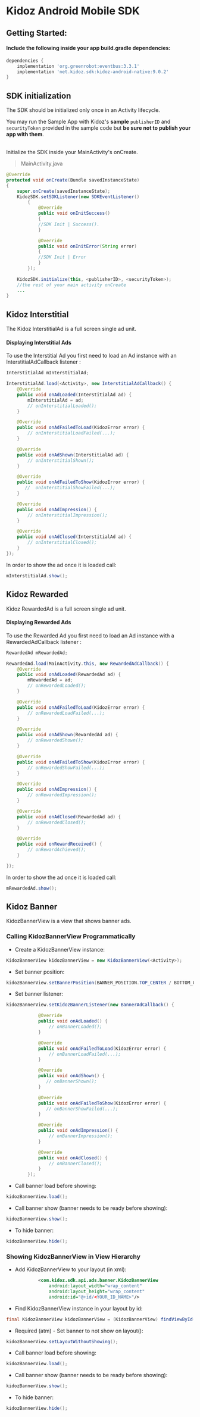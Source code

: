 # Kidoz Android Mobile SDK

## Getting Started:

#### Include the following inside your app build.gradle dependencies:
```groovy
dependencies {
    implementation 'org.greenrobot:eventbus:3.3.1'
    implementation 'net.kidoz.sdk:kidoz-android-native:9.0.2'
}
``` 

## SDK initialization
The SDK should be initialized only once in an Activity lifecycle. 

You may run the Sample App with Kidoz's <B>sample</B> `publisherID` and `securityToken` provided in the sample code but <B>be sure not to publish your app with them</B>. 

</br>
Initialize the SDK inside your MainActivity's onCreate.

> MainActivity.java

```java
@Override 
protected void onCreate(Bundle savedInstanceState)
{
    super.onCreate(savedInstanceState);
    KidozSDK.setSDKListener(new SDKEventListener()
        {
            @Override
            public void onInitSuccess()
            {
            //SDK Init | Success().
            }

            @Override
            public void onInitError(String error)
            {
            //SDK Init | Error
            }
        });
        
    KidozSDK.initialize(this, <publisherID>, <securityToken>);
    //the rest of your main activity onCreate
    ...
}
```

## Kidoz Interstitial
The Kidoz InterstitialAd is a full screen single ad unit.

#### Displaying Interstitial Ads

To use the Interstitial Ad you first need to load an Ad instance with an InterstitialAdCallback listener :

```java
InterstitialAd mInterstitialAd;

InterstitialAd.load(<Activity>, new InterstitialAdCallback() {
    @Override
    public void onAdLoaded(InterstitialAd ad) {
        mInterstitialAd = ad;
        // onInterstitialLoaded();
    }

    @Override
    public void onAdFailedToLoad(KidozError error) {
        // onInterstitialLoadFailed(...);
    }

    @Override
    public void onAdShown(InterstitialAd ad) {
        // onInterstitialShown();
    }

    @Override
    public void onAdFailedToShow(KidozError error) {
       //  onInterstitialShowFailed(...);
    }

    @Override
    public void onAdImpression() {
        // onInterstitialImpression();
    }

    @Override
    public void onAdClosed(InterstitialAd ad) {
        // onInterstitialClosed();
    }
});
```



In order to show the ad once it is loaded call:

```java
mInterstitialAd.show();
```

## Kidoz Rewarded
Kidoz RewardedAd is a full screen single ad unit.

#### Displaying Rewarded Ads

To use the Rewarded Ad you first need to load an Ad instance with a RewardedAdCallback listener :

```java
RewardedAd mRewardedAd;

RewardedAd.load(MainActivity.this, new RewardedAdCallback() {
    @Override
    public void onAdLoaded(RewardedAd ad) {
        mRewardedAd = ad;
        // onRewardedLoaded();
    }

    @Override
    public void onAdFailedToLoad(KidozError error) {
        // onRewardedLoadFailed(...);
    }

    @Override
    public void onAdShown(RewardedAd ad) {
        // onRewardedShown();
    }

    @Override
    public void onAdFailedToShow(KidozError error) {
        // onRewardedShowFailed(...);
    }

    @Override
    public void onAdImpression() {
        // onRewardedImpression();
    }

    @Override
    public void onAdClosed(RewardedAd ad) {
        // onRewardedClosed();
    }

    @Override
    public void onRewardReceived() {
        // onRewardAchieved();
    }

});
```



In order to show the ad once it is loaded call:

```java
mRewardedAd.show();
```

## Kidoz Banner

KidozBannerView is a view that shows banner ads.
 
### Calling KidozBannerView Programmatically

* Create a KidozBannerView instance:
```java
KidozBannerView kidozBannerView = new KidozBannerView(<Activity>); 
```

* Set banner position:
```java
kidozBannerView.setBannerPosition(BANNER_POSITION.TOP_CENTER / BOTTOM_CENTER); 
```

* Set banner listener:
```java 
kidozBannerView.setKidozBannerListener(new BannerAdCallback() {

            @Override
            public void onAdLoaded() {
                // onBannerLoaded();
            }

            @Override
            public void onAdFailedToLoad(KidozError error) {
                // onBannerLoadFailed(...);
            }

            @Override
            public void onAdShown() {
               // onBannerShown();
            }

            @Override
            public void onAdFailedToShow(KidozError error) {
               // onBannerShowFailed(...);
            }

            @Override
            public void onAdImpression() {
                // onBannerImpression();
            }

            @Override
            public void onAdClosed() {
                // onBannerClosed();
            }
        });
```

* Call banner load before showing:
```java
kidozBannerView.load(); 
```

* Call banner show (banner needs to be ready before showing):

```java
kidozBannerView.show(); 
```

* To hide banner:
```java
kidozBannerView.hide(); 
```

### Showing KidozBannerView in View Hierarchy
* Add KidozBannerView to your layout (in xml):
```xml
            <com.kidoz.sdk.api.ads.banner.KidozBannerView
                android:layout_width="wrap_content"
                android:layout_height="wrap_content"
                android:id="@+id/<YOUR_ID_NAME>"/>
``` 

* Find KidozBannerView instance in your layout by id:
```java
final KidozBannerView kidozBannerView = (KidozBannerView) findViewById(<your banner id>); 
```



* Required (atm) - Set banner to not show on layout():
```java
kidozBannerView.setLayoutWithoutShowing(); 
```

* Call banner load before showing:
```java
kidozBannerView.load(); 
```

* Call banner show (banner needs to be ready before showing):

```java
kidozBannerView.show(); 
```

* To hide banner:
```java
kidozBannerView.hide(); 
```
